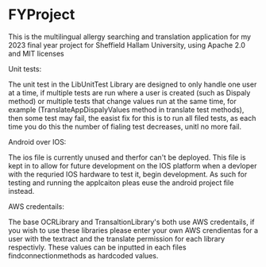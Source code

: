 # FYProject
This is the multilingual allergy searching and translation application for my 2023 final year project for Sheffield Hallam University, using Apache 2.0 and MIT licenses

Unit tests:

The unit test in the LibUnitTest Library are designed to only handle one user at a time, if multiple tests are run where a user is created (such as Dispaly method) or multiple tests that change values run at the same time, for example (TranslateAppDispalyValues method in translate test methods), then some test may fail, the easist fix for this is to run all filed tests, as each time you do this the number of fialing test decreases, unitl no more fail.

Android over IOS:

The ios file is currently unused and therfor can't be deployed. This file is kept in to allow for future development on the IOS platform when a devloper with the requried IOS hardware to test it, begin development. As such for testing and running the applcaiton pleas euse the android project file instead.

AWS credentails:

The base OCRLibrary and TransaltionLibrary's both use AWS credentails, if you wish to use these libraries please enter your own AWS crendientas for a user with the textract and the translate permission for each library respectivly. These values can be inputted in each files findconnectionmethods as hardcoded values.
